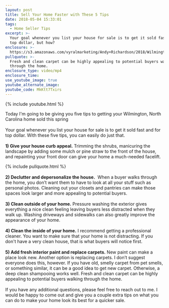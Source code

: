 ```yaml
---
layout: post
title: Sell Your Home Faster with These 5 Tips
date: 2018-05-04 15:33:01
tags:
  - Home Seller Tips
excerpt: >-
  Your goal whenever you list your house for sale is to get it sold fast and for
  top dollar, but how?
enclosure: >-
  https://s3.amazonaws.com/vyralmarketing/Andy+Richardson/2018/Wilmington+Real+Estate+Agent-+Preparing+Your+House.mp4
pullquote: >-
  Fresh and clean carpet can be highly appealing to potential buyers walking
  through the home.
enclosure_type: video/mp4
enclosure_time:
use_youtube_image: true
youtube_alternate_image:
youtube_code: MkKtt7Txirs
---
```


{% include youtube.html %}

Today I'm going to be giving you five tips to getting your Wilmington, North Carolina home sold this spring<br>&nbsp;<br>Your goal whenever you list your house for sale is to get it sold fast and for top dollar. With these five tips, you can easily do just that.<br>&nbsp;<br>**1) Give your house curb appeal.** Trimming the shrubs, manicuring the landscape by adding some mulch or pine straw to the front of the house, and repainting your front door can give your home a much-needed facelift.

{% include pullquote.html %}<br>&nbsp;<br>**2) Declutter and depersonalize the house.** &nbsp;When a buyer walks through the home, you don’t want them to have to look at all your stuff such as personal photos. Cleaning out your closets and pantries can make those spaces look larger and more appealing to potential buyers.<br>&nbsp;<br>**3) Clean outside of your home.** Pressure washing the exterior gives everything a nice clean feeling leaving buyers less distracted when they walk up. Washing driveways and sidewalks can also greatly improve the appearance of your home.<br>&nbsp;<br>**4) Clean the inside of your home.** I recommend getting a professional cleaner. You want to make sure that your home is not distracting. If you don't have a very clean house, that is what buyers will notice first.<br>&nbsp;<br>**5) Add fresh interior paint and replace carpets.** New paint can make a place look new. Another option is replacing carpets. I don’t suggest everyone does this, however. If you have old, smelly carpet from pet smells, or something similar, it can be a good idea to get new carpet. Otherwise, a deep clean shampooing works well. Fresh and clean carpet can be highly appealing to potential buyers walking through the home.<br>&nbsp;<br>If you have any additional questions, please feel free to reach out to me. I would be happy to come out and give you a couple extra tips on what you can do to make your home look its best for a quicker sale.